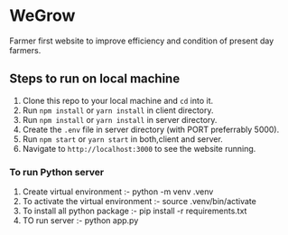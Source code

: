 # WeGrow

Farmer first website to improve efficiency and condition of present day farmers.

## Steps to run on local machine

1. Clone this repo to your local machine and `cd` into it.
2. Run `npm install` or `yarn install` in client directory.
3. Run `npm install` or `yarn install` in server directory.
4. Create the `.env` file in server directory (with PORT preferrably 5000).
5. Run `npm start` or `yarn start` in both,client and server.
6. Navigate to `http://localhost:3000` to see the website running.


### To run Python server
1. Create virtual environment           :- python -m venv .venv
2. To activate the virtual environment  :- source .venv/bin/activate
3. To install all python package        :- pip install -r requirements.txt
4. TO run server                        :- python app.py 

